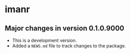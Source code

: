 # imanr

## Major changes in version 0.1.0.9000

* This is a development version. 
* Added a `NEWS.md` file to track changes to the package.
